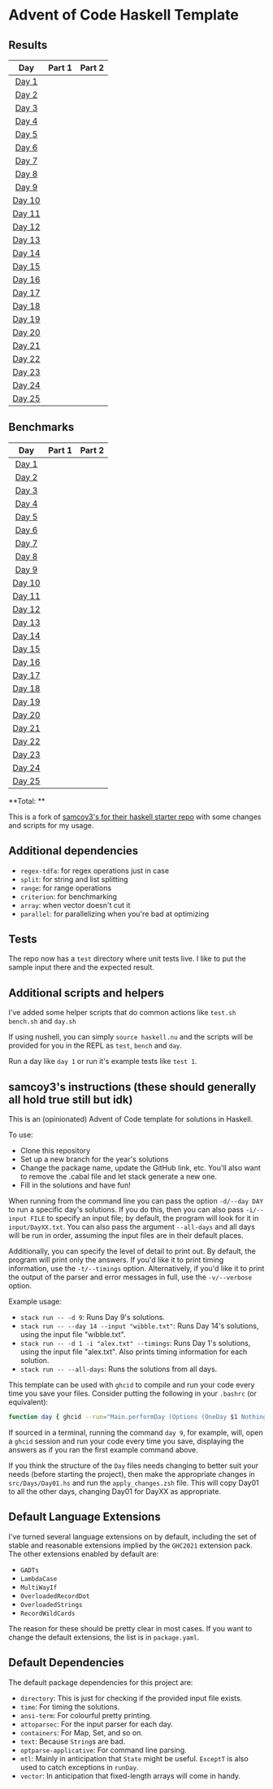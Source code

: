 # Advent of Code Haskell Template
<!--- advent_readme_stars table --->
## <YEAR> Results
<!--- fill in spots with ⭐ --->
<!--- fill year with current year--->

| Day | Part 1 | Part 2 |
| :---: | :---: | :---: |
| [Day 1](https://adventofcode.com/YEAR/day/1) |   |   |
| [Day 2](https://adventofcode.com/YEAR/day/2) |  |  |
| [Day 3](https://adventofcode.com/YEAR/day/3) |  |  |
| [Day 4](https://adventofcode.com/YEAR/day/4) |  |  |
| [Day 5](https://adventofcode.com/YEAR/day/5) |  |  |
| [Day 6](https://adventofcode.com/YEAR/day/6) |  |  |
| [Day 7](https://adventofcode.com/YEAR/day/7) |  |  |
| [Day 8](https://adventofcode.com/YEAR/day/8) |  |  |
| [Day 9](https://adventofcode.com/YEAR/day/9) |  |  |
| [Day 10](https://adventofcode.com/YEAR/day/10) |  |  |
| [Day 11](https://adventofcode.com/YEAR/day/11) |  |  |
| [Day 12](https://adventofcode.com/YEAR/day/12) |  |  |
| [Day 13](https://adventofcode.com/YEAR/day/13) |  |  |
| [Day 14](https://adventofcode.com/YEAR/day/14) |  |  |
| [Day 15](https://adventofcode.com/YEAR/day/15) |  |  |
| [Day 16](https://adventofcode.com/YEAR/day/16) |  |  |
| [Day 17](https://adventofcode.com/YEAR/day/17) |  |  |
| [Day 18](https://adventofcode.com/YEAR/day/18) |  |  |
| [Day 19](https://adventofcode.com/YEAR/day/19) |  |  |
| [Day 20](https://adventofcode.com/YEAR/day/20) |  |  |
| [Day 21](https://adventofcode.com/YEAR/day/21) |  |  |
| [Day 22](https://adventofcode.com/YEAR/day/22) |  |  |
| [Day 23](https://adventofcode.com/YEAR/day/23) |  |  |
| [Day 24](https://adventofcode.com/YEAR/day/24) |  |  |
| [Day 25](https://adventofcode.com/YEAR/day/25) |  |  |
<!--- advent_readme_stars table --->
<!--- benchmarking table --->
## Benchmarks

<!--- fill in value. here's the units for handy reference: µs, ms, s --->
| Day | Part 1 | Part 2 |
| :---: | :---: | :---:  |
| [Day 1](./src/Days/Day01.hs) | | |
| [Day 2](./src/Days/Day02.hs) | | |
| [Day 3](./src/Days/Day03.hs) | | |
| [Day 4](./src/Days/Day04.hs) | | |
| [Day 5](./src/Days/Day05.hs) | | |
| [Day 6](./src/Days/Day06.hs) | | |
| [Day 7](./src/Days/Day07.hs) | | |
| [Day 8](./src/Days/Day08.hs) | | |
| [Day 9](./src/Days/Day09.hs) | | |
| [Day 10](./src/Days/Day10.hs) | | |
| [Day 11](./src/Days/Day11.hs) | | |
| [Day 12](./src/Days/Day12.hs) | | |
| [Day 13](./src/Days/Day13.hs) | | |
| [Day 14](./src/Days/Day14.hs) | | |
| [Day 15](./src/Days/Day15.hs) | | |
| [Day 16](./src/Days/Day16.hs) | | |
| [Day 17](./src/Days/Day17.hs) | | |
| [Day 18](./src/Days/Day18.hs) | | |
| [Day 19](./src/Days/Day19.hs) | | |
| [Day 20](./src/Days/Day20.hs) | | |
| [Day 21](./src/Days/Day21.hs) | | |
| [Day 22](./src/Days/Day22.hs) | | |
| [Day 23](./src/Days/Day23.hs) | | |
| [Day 24](./src/Days/Day24.hs) | | |
| [Day 25](./src/Days/Day25.hs) | | |

**Total: **
<!--- benchmarking table --->

This is a fork of [samcoy3's for their haskell starter repo](https://github.com/samcoy3/advent-of-code-template) with some changes and scripts for my usage.

## Additional dependencies
- `regex-tdfa`: for regex operations just in case
- `split`: for string and list splitting
- `range`: for range operations
- `criterion`: for benchmarking
- `array`: when vector doesn't cut it 
- `parallel`: for parallelizing when you're bad at optimizing

## Tests

The repo now has a `test` directory where unit tests live. I like to put the sample input there and the expected result.

## Additional scripts and helpers

I've added some helper scripts that do common actions like `test.sh` `bench.sh` and `day.sh`

If using nushell, you can simply `source haskell.nu` and the scripts will be provided for you in the REPL as `test`, `bench` and `day`.

Run a day like `day 1` or run it's example tests like `test 1`.


## samcoy3's instructions (these should generally all hold true still but idk)

This is an (opinionated) Advent of Code template for solutions in Haskell.

To use:
- Clone this repository
- Set up a new branch for the year's solutions
- Change the package name, update the GitHub link, etc. You'll also want to remove the .cabal file and let stack generate a new one.
- Fill in the solutions and have fun!

When running from the command line you can pass the option `-d/--day DAY` to run a specific day's solutions. If you do this, then you can also pass `-i/--input FILE` to specify an input file; by default, the program will look for it in `input/DayXX.txt`. You can also pass the argument `--all-days` and all days will be run in order, assuming the input files are in their default places.

Additionally, you can specify the level of detail to print out. By default, the program will print only the answers. If you'd like it to print timing information, use the `-t/--timings` option. Alternatively, if you'd like it to print the output of the parser and error messages in full, use the `-v/--verbose` option.

Example usage:
- `stack run -- -d 9`: Runs Day 9's solutions.
- `stack run -- --day 14 --input "wibble.txt"`: Runs Day 14's solutions, using the input file "wibble.txt".
- `stack run -- -d 1 -i "alex.txt" --timings`: Runs Day 1's solutions, using the input file "alex.txt". Also prints timing information for each solution.
- `stack run -- --all-days`: Runs the solutions from all days.

This template can be used with `ghcid` to compile and run your code every time you save your files. Consider putting the following in your `.bashrc` (or equivalent):

```bash
function day { ghcid --run="Main.performDay (Options (OneDay $1 Nothing) Timings)" }
```

If sourced in a terminal, running the command `day 9`, for example, will, open a `ghcid` session and run your code every time you save, displaying the answers as if you ran the first example command above.

If you think the structure of the `Day` files needs changing to better suit your needs (before starting the project), then make the appropriate changes in `src/Days/Day01.hs` and run the `apply_changes.zsh` file. This will copy Day01 to all the other days, changing Day01 for DayXX as appropriate.

## Default Language Extensions

I've turned several language extensions on by default, including the set of stable and reasonable extensions implied by the `GHC2021` extension pack.
The other extensions enabled by default are:
- `GADTs`
- `LambdaCase`
- `MultiWayIf`
- `OverloadedRecordDot`
- `OverloadedStrings`
- `RecordWildCards`

The reason for these should be pretty clear in most cases.
If you want to change the default extensions, the list is in `package.yaml`.

## Default Dependencies

The default package dependencies for this project are:
- `directory`: This is just for checking if the provided input file exists.
- `time`: For timing the solutions.
- `ansi-term`: For colourful pretty printing.
- `attoparsec`: For the input parser for each day.
- `containers`: For Map, Set, and so on.
- `text`: Because `String`s are bad.
- `optparse-applicative`: For command line parsing.
- `mtl`: Mainly in anticipation that `State` might be useful. `ExceptT` is also used to catch exceptions in `runDay`.
- `vector`: In anticipation that fixed-length arrays will come in handy.
